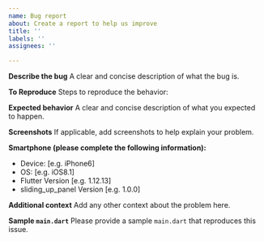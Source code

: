 ```yaml
---
name: Bug report
about: Create a report to help us improve
title: ''
labels: ''
assignees: ''

---
```


**Describe the bug**
A clear and concise description of what the bug is.

**To Reproduce**
Steps to reproduce the behavior:

**Expected behavior**
A clear and concise description of what you expected to happen.

**Screenshots**
If applicable, add screenshots to help explain your problem.

**Smartphone (please complete the following information):**
 - Device: [e.g. iPhone6]
 - OS: [e.g. iOS8.1]
 - Flutter Version [e.g. 1.12.13]
 - sliding_up_panel Version [e.g. 1.0.0]

**Additional context**
Add any other context about the problem here.

**Sample `main.dart`**
Please provide a sample `main.dart` that reproduces this issue.
```
```
